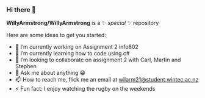 ### Hi there 👋


**WillyArmstrong/WillyArmstrong** is a ✨ _special_ ✨ repository

Here are some ideas to get you started:

- 🔭 I’m currently working on Assignment 2 info602
- 🌱 I’m currently learning how to code using c#
- 👯 I’m looking to collaborate on assignment 2 with Carl, Martin and Stephen
- 💬 Ask me about anything 😁
- 📫 How to reach me, flick me an email at wilarm21@student.wintec.ac.nz
- ⚡ Fun fact: I enjoy watching the rugby on the weekends
